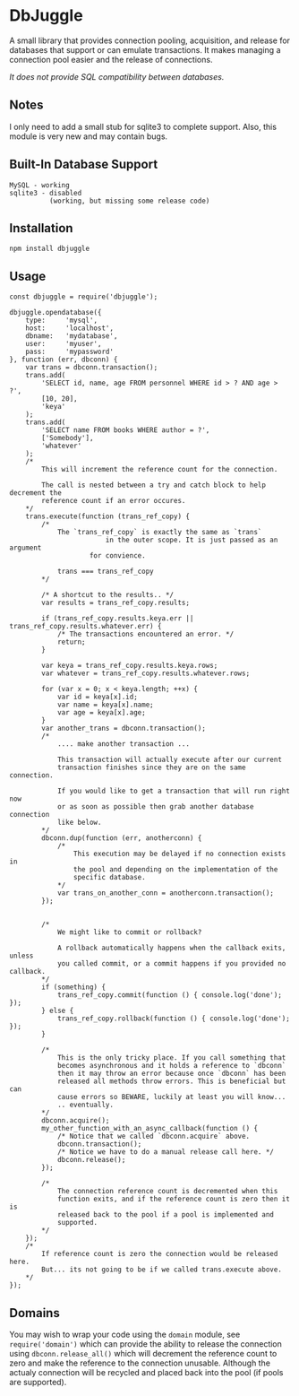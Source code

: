 DbJuggle
==========

A small library that provides connection pooling, acquisition, and release for
databases that support or can emulate transactions. It makes managing a connection
pool easier and the release of connections.

_It does not provide SQL compatibility between databases._

## Notes
	
I only need to add a small stub for sqlite3 to complete support. Also, this module
is very new and may contain bugs.

## Built-In Database Support

	MySQL - working
	sqlite3 - disabled 
	          (working, but missing some release code)

## Installation

	npm install dbjuggle

## Usage

	const dbjuggle = require('dbjuggle');

	dbjuggle.opendatabase({
        type:     'mysql',
        host:     'localhost',
        dbname:   'mydatabase',
        user:     'myuser',
        pass:     'mypassword'
	}, function (err, dbconn) {
		var trans = dbconn.transaction();
		trans.add(
			'SELECT id, name, age FROM personnel WHERE id > ? AND age > ?', 
			[10, 20], 
			'keya'
		);
		trans.add(
			'SELECT name FROM books WHERE author = ?', 
			['Somebody'], 
			'whatever'
		);
		/*
			This will increment the reference count for the connection.

			The call is nested between a try and catch block to help decrement the 
			reference count if an error occures.
		*/
		trans.execute(function (trans_ref_copy) {
			/*
			    The `trans_ref_copy` is exactly the same as `trans`
                            in the outer scope. It is just passed as an argument
	                    for convience.

			    trans === trans_ref_copy
			*/

			/* A shortcut to the results.. */
			var results = trans_ref_copy.results;
	
			if (trans_ref_copy.results.keya.err || trans_ref_copy.results.whatever.err) {
				/* The transactions encountered an error. */
				return;
			}

			var keya = trans_ref_copy.results.keya.rows;
			var whatever = trans_ref_copy.results.whatever.rows;

			for (var x = 0; x < keya.length; ++x) {
				var id = keya[x].id;
				var name = keya[x].name;
				var age = keya[x].age;
			}
			var another_trans = dbconn.transaction();
			/*
				.... make another transaction ...

				This transaction will actually execute after our current
				transaction finishes since they are on the same connection.

				If you would like to get a transaction that will run right now 
				or as soon as possible then grab another database connection 
				like below.
			*/
			dbconn.dup(function (err, anotherconn) {
				/*
					This execution may be delayed if no connection exists in
					the pool and depending on the implementation of the 
					specific database.
				*/
				var trans_on_another_conn = anotherconn.transaction();
			});


			/*
				We might like to commit or rollback?

				A rollback automatically happens when the callback exits, unless
				you called commit, or a commit happens if you provided no callback.
			*/
			if (something) {
				trans_ref_copy.commit(function () { console.log('done'); });
			} else {
				trans_ref_copy.rollback(function () { console.log('done'); });
			}

			/*
				This is the only tricky place. If you call something that 
				becomes asynchronous and it holds a reference to `dbconn` 
				then it may throw an error because once `dbconn` has been 
				released all methods throw errors. This is beneficial but can
				cause errors so BEWARE, luckily at least you will know...
				.. eventually.
			*/
			dbconn.acquire();
			my_other_function_with_an_async_callback(function () {
				/* Notice that we called `dbconn.acquire` above.
				dbconn.transaction();
				/* Notice we have to do a manual release call here. */
				dbconn.release();
			});

			/* 
				The connection reference count is decremented when this 
				function exits, and if the reference count is zero then it is 
				released back to the pool if a pool is implemented and 
				supported.
			*/			
		});
		/*
			If reference count is zero the connection would be released here.
			But... its not going to be if we called trans.execute above.
		*/
	});

## Domains

You may wish to wrap your code using the `domain` module, see `require('domain')` which can
provide the ability to release the connection using `dbconn.release_all()` which will decrement
the reference count to zero and make the reference to the connection unusable. Although the
actualy connection will be recycled and placed back into the pool (if pools are supported).
